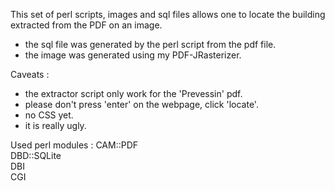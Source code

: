This set of perl scripts, images and sql files allows one to locate the building extracted from the PDF on an image. 

- the sql file was generated by the perl script from the pdf file. 
- the image was generated using my PDF-JRasterizer.

Caveats : 
- the extractor script only work for the 'Prevessin' pdf.
- please don't press 'enter' on the webpage, click 'locate'.
- no CSS yet.
- it is really ugly.

Used perl modules : 
CAM::PDF  
DBD::SQLite  
DBI  
CGI  
